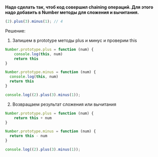 **Надо сделать так, чтоб код совершил chaining операций. Для этого надо добавить в Number методы для сложения и вычитания.**

```javascript
(2).plus(3).minus(1); // 4
```

Решение:
1. Запишем в prototype методы plus и минус и проверим this
```javascript
Number.prototype.plus = function (num) {
	console.log(this, num)
	return this 
}

Number.prototype.minus = function (num) {
  console.log(this, num)
  return this 
}

console.log((2).plus(3).minus(1));
```

2. Возвращаем результат сложения или вычитания
```javascript
Number.prototype.plus = function (num) {
	return this + num
}

Number.prototype.minus = function (num) {
  return this - num
}

console.log((2).plus(3).minus(1));
```


